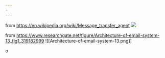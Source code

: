 ```yaml
---
~
---
```


from https://en.wikipedia.org/wiki/Message_transfer_agent
![](https://upload.wikimedia.org/wikipedia/commons/thumb/4/47/E-mail.svg/1920px-E-mail.svg.png)

from https://www.researchgate.net/figure/Architecture-of-email-system-13_fig1_319182999
![[Architecture-of-email-system-13.png]]

o